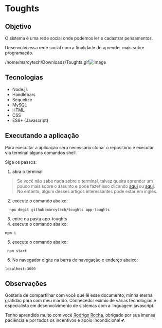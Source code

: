 # Toughts

## Objetivo

 O sistema é uma rede social onde podemos ler e cadastrar pensamentos.

 Desenvolvi essa rede social com a finalidade de aprender mais sobre programação.
 
 /home/marcytech/Downloads/Toughts.gif![image](https://user-images.githubusercontent.com/86862861/204685217-1074465e-3710-49d3-a4af-6f37b910d765.png)


 ## Tecnologias 

 * Node.js
 * Handlebars
 * Sequelize
 * MySQL
 * HTML
 * CSS
 * ES6+ (Javascript)

## Executando a aplicação

Para execultar a aplicação será necessário clonar o repositório e executar via terminal alguns comandos shell.

Siga os passos:

1. abra o terminal 

> Se você não sabe nada sobre o terminal, talvez queira aprender um pouco mais sobre o assunto e pode fazer isso  clicando [aqui](http://bit.ly/3EN9qby) ou [aqui](http://bit.ly/3VELPk4). No entanto, algum desses artigos interessantes pode estar em inglês.

2. execute o comando abaixo:

```
  npx degit github:marcytech/toughts app-toughts
```

3. entre na pasta app-toughts
4. execute o comando abaixo:

```
npm i
```
5. execute o comando  abaixo:
```
 npm start 
```
6. No navegador digite na barra de navegação o enderço abaixo:
```
localhost:3000
```  

## Observações

Gostaria de compartilhar com você que lê esse documento, minha eterna gratidão para com meu marido. Conhecedor exímio de várias tecnologias e especialista em desenvolvimento de sistemas com a linguagem javascript.

Tenho aprendido muito com você [Rodrigo Rocha](https://github.com/to-codando), obrigado por sua imensa paciência e por todos os incentivos e apoio incondicional :two_hearts:.
